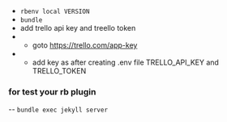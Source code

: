 - `rbenv local VERSION`
- `bundle`
- add trello api key and treello token
- - goto https://trello.com/app-key
- - add key as after creating .env file TRELLO_API_KEY and TRELLO_TOKEN

### for test your rb plugin

-- `bundle exec jekyll server`
